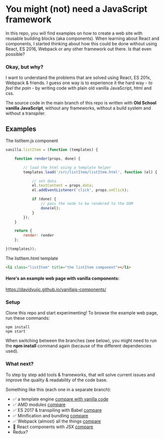 You might (not) need a JavaScript framework
==
In this repo, you will find examples on how to create a web site with reusable building blocks (aka components). When learning about React and components, I started thinking about how this could be done without using React, ES 2016, Webpack or any other framework out there. Is that even possible?

### Okay, but why? ###
I want to understand the problems that are solved using React, ES 201x, Webpack & friends. I guess one way is to experience it the hard way - _to feel the pain_ - by writing code with plain old vanilla JavaScript, html and css.

The source code in the main branch of this repo is written with __Old School vanilla JavaScript__, without any frameworks, without a build system and without a transpiler.

## Examples ##
The listItem.js component
````javascript
vanilla.listItem = (function (templates) {

    function render(props, done) {

        // load the html using a template helper
        templates.load('/src/listItem/listItem.html', function (el) {

            // set data
            el.textContent = props.data;
            el.addEventListener('click', props.onClick);

            if (done) {
                // pass the node to be rendered to the DOM
                done(el);
            }
        });
    }

    return {
        render: render
    };

}(templates));

````

The listItem.html template
````html
<li class="listItem" title="the listItem component"></li>
````

#### Here's an example web page with vanilla components: ####
https://davidvujic.github.io/vanillajs-components/


### Setup ###
Clone this repo and start experimenting! To browse the example web page, run these commands:
````
npm install
npm start
````
When switching between the branches (see below), you might need to run the __npm install__ command again (because of the different dependencies used).

### What next? ###
To step by step add tools & frameworks, that will solve current issues and improve the quality & readability of the code base.

Something like this (each one in a separate branch):
* :white_check_mark: a template engine [compare with vanilla code](https://github.com/DavidVujic/vanillajs-components/compare/with-template-engine)
* :white_check_mark: AMD modules [compare](https://github.com/DavidVujic/vanillajs-components/compare/with-template-engine...with-amd-modules)
* :white_check_mark: ES 2017 & transpiling with Babel [compare](https://github.com/DavidVujic/vanillajs-components/compare/with-amd-modules...with-es2017)
* :white_check_mark: Minification and bundling [compare](https://github.com/DavidVujic/vanillajs-components/compare/with-es2017...with-bundling)
* :white_check_mark: Webpack (almost) all the things [compare](https://github.com/DavidVujic/vanillajs-components/compare/with-bundling...with-webpack)
* :tractor: React components with JSX [compare](https://github.com/DavidVujic/vanillajs-components/compare/with-webpack...with-react)
* Redux?
